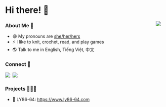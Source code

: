 # Hi there! 👋

  
<img align='right' src="https://media.giphy.com/media/iIqmM5tTjmpOB9mpbn/giphy.gif"> 

### About Me 👧
- 😄 My pronouns are [she/her/hers](https://lgbtlifecenter.org/pronouns/)
- ⚡ I like to knit, crochet, read, and play games
- 🌎 Talk to me in English, Tiếng Việt, 中文

### Connect 🔗
<a href="https://www.chaulyjenny.com" target="blank"><img src="https://img.icons8.com/stickers/50/000000/domain.png"/></a>&nbsp;
<a href="https://linkedin.com/in/jenny-chau-ly" target="blank"><img src="https://img.icons8.com/office/50/000000/linkedin.png"/></a>&nbsp;

### Projects 👩🏻‍💻
- 🚥 LY86-64: https://www.ly86-64.com
